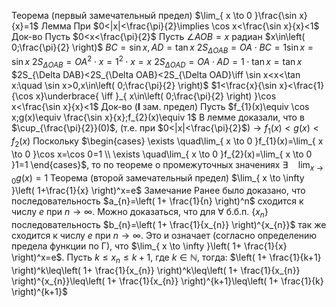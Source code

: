 Теорема (первый замечательный предел)
	$\lim_{ x \to 0 }\frac{\sin x}{x}=1$
Лемма
	При $0<|x|<\frac{\pi}{2}\implies \cos x<\frac{\sin x}{x}<1$
Док-во
	Пусть $0<x<\frac{\pi}{2}$
	Пусть $\angle AOB=x$ радиан
	$x\in\left( 0;\frac{\pi}{2} \right)$
	$BC=\sin x,AD=\tan x$
	$2S_{\Delta OAB}=OA\cdot BC=1\sin x=\sin x$
	$2S_{\Delta OAB}=OA^2\cdot x=1^2\cdot x=x$
	$2S_{\Delta OAD}=OA\cdot AD=1\cdot \tan x=\tan x$
	$2S_{\Delta DAB}<2S_{\Delta OAB}<2S_{\Delta OAD}\iff \sin x<x<\tan x:\quad \sin x>0,x\in\left( 0;\frac{\pi}{2} \right)$
	$1<\frac{x}{\sin x}<\frac{1}{\cos x}\underbrace{ \iff }_{ x\in\left( 0;\frac{\pi}{2} \right) }\cos x<\frac{\sin x}{x}<1$
Док-во ($\mathbf{I}$ зам. предел)
	Пусть $f_{1}(x)\equiv \cos x;g(x)\equiv \frac{\sin x}{x};f_{2}(x)\equiv 1$
	В лемме доказали, что в $\cup_{\frac{\pi}{2}}(0)$, (т.е. при $0<|x|<\frac{\pi}{2}$)$\to f_{1}(x)<g(x)<f_{2}(x)$
	Поскольку $\begin{cases} \exists \quad\lim_{ x \to 0 }f_{1}(x)=\lim_{ x \to 0 }\cos x=\cos 0=1 \\ \exists \quad\lim_{ x \to 0 }f_{2}(x)=\lim_{ x \to 0 }1=1 \end{cases}$, то по теореме о промежуточных значениях $\exists \quad\lim_{ x \to 0 }g(x)=1$
Теорема (второй замечательный предел)
	$\lim_{ x \to \infty }\left( 1+\frac{1}{x} \right)^x=e$
Замечание
	Ранее было доказано, что последовательность $a_{n}=\left( 1+ \frac{1}{n} \right)^n$ сходится к числу $e\text{ при }n\to \infty$. Можно доказаться, что для $\forall$ б.б.п. $\{ x_{n} \}$ последовательность $b_{n}=\left( 1+ \frac{1}{x_{n}} \right)^{x_{n}}$ так же сходится к числу $e\text{ при }n\to \infty$. Это и означает (согласно определению предела функции по Г), что $\lim_{ x \to \infty }\left( 1+ \frac{1}{x} \right)^x=e$. Пусть $k\leq x_{n}\leq k+1$, где $k\in \mathbb{N}$, тогда: $\left( 1+ \frac{1}{k+1} \right)^k\leq\left( 1+ \frac{1}{x_{n}} \right)^k\leq\left( 1+ \frac{1}{x_{n}} \right)^{x_{n}}\leq\left( 1+ \frac{1}{x_{n}} \right)^{k+1}\leq\left( 1+ \frac{1}{k} \right)^{k+1}$
	